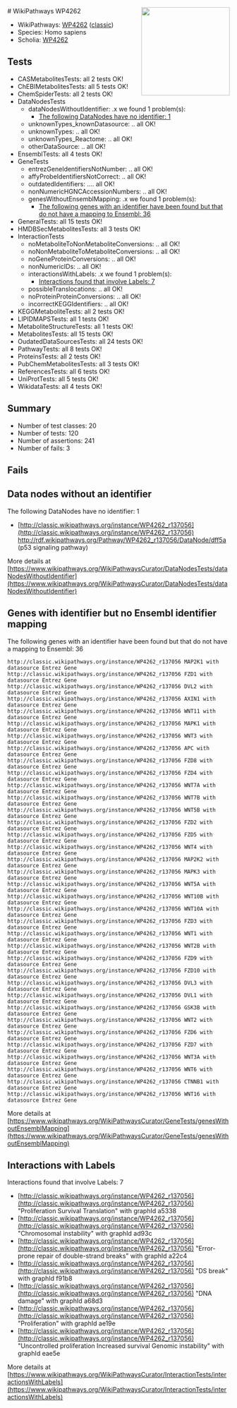 <img style="float: right; width: 200px" src="https://upload.wikimedia.org/wikipedia/commons/thumb/8/83/Wplogo_with_text_500.png/640px-Wplogo_with_text_500.png" />
# WikiPathways WP4262

* WikiPathways: [WP4262](https://wikipathways.org/pathways/WP4262) ([classic](https://classic.wikipathways.org/instance/WP4262))
* Species: Homo sapiens
* Scholia: [WP4262](https://scholia.toolforge.org/wikipathways/WP4262)
## Tests
* CASMetabolitesTests: all 2 tests OK!
* ChEBIMetabolitesTests: all 5 tests OK!
* ChemSpiderTests: all 2 tests OK!
* DataNodesTests
    * dataNodesWithoutIdentifier: .x we found 1 problem(s):
        * [The following DataNodes have no identifier: 1](#d2d32fa0)
    * unknownTypes_knownDatasource: .. all OK!
    * unknownTypes: .. all OK!
    * unknownTypes_Reactome: .. all OK!
    * otherDataSource: .. all OK!
* EnsemblTests: all 4 tests OK!
* GeneTests
    * entrezGeneIdentifiersNotNumber: .. all OK!
    * affyProbeIdentifiersNotCorrect: .. all OK!
    * outdatedIdentifiers: .... all OK!
    * nonNumericHGNCAccessionNumbers: .. all OK!
    * genesWithoutEnsemblMapping: .x we found 1 problem(s):
        * [The following genes with an identifier have been found but that do not have a mapping to Ensembl: 36](#c4e54351)
* GeneralTests: all 15 tests OK!
* HMDBSecMetabolitesTests: all 3 tests OK!
* InteractionTests
    * noMetaboliteToNonMetaboliteConversions: .. all OK!
    * noNonMetaboliteToMetaboliteConversions: .. all OK!
    * noGeneProteinConversions: .. all OK!
    * nonNumericIDs: .. all OK!
    * interactionsWithLabels: .x we found 1 problem(s):
        * [Interactions found that involve Labels: 7](#630d267e)
    * possibleTranslocations: .. all OK!
    * noProteinProteinConversions: .. all OK!
    * incorrectKEGGIdentifiers: .. all OK!
* KEGGMetaboliteTests: all 2 tests OK!
* LIPIDMAPSTests: all 1 tests OK!
* MetaboliteStructureTests: all 1 tests OK!
* MetabolitesTests: all 15 tests OK!
* OudatedDataSourcesTests: all 24 tests OK!
* PathwayTests: all 8 tests OK!
* ProteinsTests: all 2 tests OK!
* PubChemMetabolitesTests: all 3 tests OK!
* ReferencesTests: all 6 tests OK!
* UniProtTests: all 5 tests OK!
* WikidataTests: all 4 tests OK!


## Summary

* Number of test classes: 20
* Number of tests: 120
* Number of assertions: 241
* Number of fails: 3

## Fails

<a name="d2d32fa0" />

## Data nodes without an identifier

The following DataNodes have no identifier: 1

* [http://classic.wikipathways.org/instance/WP4262_r137056](http://classic.wikipathways.org/instance/WP4262_r137056) http://rdf.wikipathways.org/Pathway/WP4262_r137056/DataNode/dff5a (p53 signaling
pathway)


More details at [https://www.wikipathways.org/WikiPathwaysCurator/DataNodesTests/dataNodesWithoutIdentifier](https://www.wikipathways.org/WikiPathwaysCurator/DataNodesTests/dataNodesWithoutIdentifier)

<a name="c4e54351" />

## Genes with identifier but no Ensembl identifier mapping

The following genes with an identifier have been found but that do not have a mapping to Ensembl: 36
```
http://classic.wikipathways.org/instance/WP4262_r137056 MAP2K1 with datasource Entrez Gene
http://classic.wikipathways.org/instance/WP4262_r137056 FZD1 with datasource Entrez Gene
http://classic.wikipathways.org/instance/WP4262_r137056 DVL2 with datasource Entrez Gene
http://classic.wikipathways.org/instance/WP4262_r137056 AXIN1 with datasource Entrez Gene
http://classic.wikipathways.org/instance/WP4262_r137056 WNT11 with datasource Entrez Gene
http://classic.wikipathways.org/instance/WP4262_r137056 MAPK1 with datasource Entrez Gene
http://classic.wikipathways.org/instance/WP4262_r137056 WNT3 with datasource Entrez Gene
http://classic.wikipathways.org/instance/WP4262_r137056 APC with datasource Entrez Gene
http://classic.wikipathways.org/instance/WP4262_r137056 FZD8 with datasource Entrez Gene
http://classic.wikipathways.org/instance/WP4262_r137056 FZD4 with datasource Entrez Gene
http://classic.wikipathways.org/instance/WP4262_r137056 WNT7A with datasource Entrez Gene
http://classic.wikipathways.org/instance/WP4262_r137056 WNT7B with datasource Entrez Gene
http://classic.wikipathways.org/instance/WP4262_r137056 WNT5B with datasource Entrez Gene
http://classic.wikipathways.org/instance/WP4262_r137056 FZD2 with datasource Entrez Gene
http://classic.wikipathways.org/instance/WP4262_r137056 FZD5 with datasource Entrez Gene
http://classic.wikipathways.org/instance/WP4262_r137056 WNT4 with datasource Entrez Gene
http://classic.wikipathways.org/instance/WP4262_r137056 MAP2K2 with datasource Entrez Gene
http://classic.wikipathways.org/instance/WP4262_r137056 MAPK3 with datasource Entrez Gene
http://classic.wikipathways.org/instance/WP4262_r137056 WNT5A with datasource Entrez Gene
http://classic.wikipathways.org/instance/WP4262_r137056 WNT10B with datasource Entrez Gene
http://classic.wikipathways.org/instance/WP4262_r137056 WNT10A with datasource Entrez Gene
http://classic.wikipathways.org/instance/WP4262_r137056 FZD3 with datasource Entrez Gene
http://classic.wikipathways.org/instance/WP4262_r137056 WNT1 with datasource Entrez Gene
http://classic.wikipathways.org/instance/WP4262_r137056 WNT2B with datasource Entrez Gene
http://classic.wikipathways.org/instance/WP4262_r137056 FZD9 with datasource Entrez Gene
http://classic.wikipathways.org/instance/WP4262_r137056 FZD10 with datasource Entrez Gene
http://classic.wikipathways.org/instance/WP4262_r137056 DVL3 with datasource Entrez Gene
http://classic.wikipathways.org/instance/WP4262_r137056 DVL1 with datasource Entrez Gene
http://classic.wikipathways.org/instance/WP4262_r137056 GSK3B with datasource Entrez Gene
http://classic.wikipathways.org/instance/WP4262_r137056 WNT2 with datasource Entrez Gene
http://classic.wikipathways.org/instance/WP4262_r137056 FZD6 with datasource Entrez Gene
http://classic.wikipathways.org/instance/WP4262_r137056 FZD7 with datasource Entrez Gene
http://classic.wikipathways.org/instance/WP4262_r137056 WNT3A with datasource Entrez Gene
http://classic.wikipathways.org/instance/WP4262_r137056 WNT6 with datasource Entrez Gene
http://classic.wikipathways.org/instance/WP4262_r137056 CTNNB1 with datasource Entrez Gene
http://classic.wikipathways.org/instance/WP4262_r137056 WNT16 with datasource Entrez Gene
```

More details at [https://www.wikipathways.org/WikiPathwaysCurator/GeneTests/genesWithoutEnsemblMapping](https://www.wikipathways.org/WikiPathwaysCurator/GeneTests/genesWithoutEnsemblMapping)

<a name="630d267e" />

## Interactions with Labels

Interactions found that involve Labels: 7

* [http://classic.wikipathways.org/instance/WP4262_r137056](http://classic.wikipathways.org/instance/WP4262_r137056) "Proliferation
Survival
Translation" with graphId a5338
* [http://classic.wikipathways.org/instance/WP4262_r137056](http://classic.wikipathways.org/instance/WP4262_r137056) "Chromosomal 
instability" with graphId ad93c
* [http://classic.wikipathways.org/instance/WP4262_r137056](http://classic.wikipathways.org/instance/WP4262_r137056) "Error-prone repair of
double-strand breaks" with graphId a22c4
* [http://classic.wikipathways.org/instance/WP4262_r137056](http://classic.wikipathways.org/instance/WP4262_r137056) "DS break" with graphId f91b8
* [http://classic.wikipathways.org/instance/WP4262_r137056](http://classic.wikipathways.org/instance/WP4262_r137056) "DNA damage" with graphId a68d3
* [http://classic.wikipathways.org/instance/WP4262_r137056](http://classic.wikipathways.org/instance/WP4262_r137056) "Proliferation" with graphId ae19e
* [http://classic.wikipathways.org/instance/WP4262_r137056](http://classic.wikipathways.org/instance/WP4262_r137056) "Uncontrolled proliferation
Increased survival
Genomic instability" with graphId eae5e


More details at [https://www.wikipathways.org/WikiPathwaysCurator/InteractionTests/interactionsWithLabels](https://www.wikipathways.org/WikiPathwaysCurator/InteractionTests/interactionsWithLabels)

